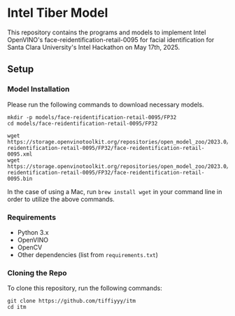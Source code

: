 # Intel Tiber Model 
This repository contains the programs and models to implement Intel OpenVINO's face-reidentification-retail-0095 for facial identification for Santa Clara University's Intel Hackathon on May 17th, 2025.  

## Setup 

### Model Installation  
Please run the following commands to download necessary models. 
```
mkdir -p models/face-reidentification-retail-0095/FP32
cd models/face-reidentification-retail-0095/FP32

wget https://storage.openvinotoolkit.org/repositories/open_model_zoo/2023.0/models_bin/1/face-reidentification-retail-0095/FP32/face-reidentification-retail-0095.xml
wget https://storage.openvinotoolkit.org/repositories/open_model_zoo/2023.0/models_bin/1/face-reidentification-retail-0095/FP32/face-reidentification-retail-0095.bin
```

In the case of using a Mac, run `brew install wget` in your command line in order to utilize the above commands. 

### Requirements
- Python 3.x  
- OpenVINO  
- OpenCV  
- Other dependencies (list from `requirements.txt`)

### Cloning the Repo 
To clone this repository, run the following commands: 
```
git clone https://github.com/tiffiyyy/itm
cd itm 
```